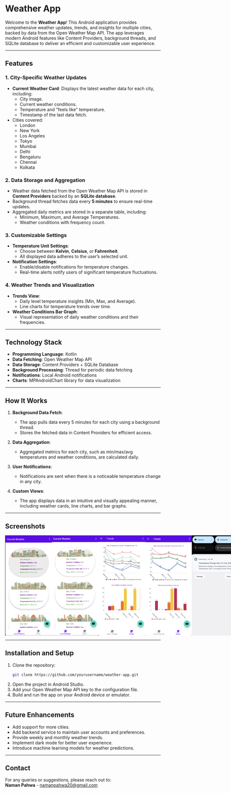 
# Weather App

Welcome to the **Weather App**! This Android application provides comprehensive weather updates, trends, and insights for multiple cities, backed by data from the Open Weather Map API. The app leverages modern Android features like Content Providers, background threads, and SQLite database to deliver an efficient and customizable user experience.

---

## Features

### 1. **City-Specific Weather Updates**
   - **Current Weather Card**: Displays the latest weather data for each city, including:
     - City image.
     - Current weather conditions.
     - Temperature and "feels like" temperature.
     - Timestamp of the last data fetch.
   - Cities covered:
     - London
     - New York
     - Los Angeles
     - Tokyo
     - Mumbai
     - Delhi
     - Bengaluru
     - Chennai
     - Kolkata

### 2. **Data Storage and Aggregation**
   - Weather data fetched from the Open Weather Map API is stored in **Content Providers** backed by an **SQLite database**.
   - Background thread fetches data every **5 minutes** to ensure real-time updates.
   - Aggregated daily metrics are stored in a separate table, including:
     - Minimum, Maximum, and Average Temperatures.
     - Weather conditions with frequency count.

### 3. **Customizable Settings**
   - **Temperature Unit Settings**:
     - Choose between **Kelvin**, **Celsius**, or **Fahrenheit**.
     - All displayed data adheres to the user’s selected unit.
   - **Notification Settings**:
     - Enable/disable notifications for temperature changes.
     - Real-time alerts notify users of significant temperature fluctuations.

### 4. **Weather Trends and Visualization**
   - **Trends View**:
     - Daily level temperature insights (Min, Max, and Average).
     - Line charts for temperature trends over time.
   - **Weather Conditions Bar Graph**:
     - Visual representation of daily weather conditions and their frequencies.

---

## Technology Stack

- **Programming Language**: Kotlin
- **Data Fetching**: Open Weather Map API
- **Data Storage**: Content Providers + SQLite Database
- **Background Processing**: Thread for periodic data fetching
- **Notifications**: Local Android notifications
- **Charts**: MPAndroidChart library for data visualization

---

## How It Works

1. **Background Data Fetch**:
   - The app pulls data every 5 minutes for each city using a background thread.
   - Stores the fetched data in Content Providers for efficient access.

2. **Data Aggregation**:
   - Aggregated metrics for each city, such as min/max/avg temperatures and weather conditions, are calculated daily.

3. **User Notifications**:
   - Notifications are sent when there is a noticeable temperature change in any city.

4. **Custom Views**:
   - The app displays data in an intuitive and visually appealing manner, including weather cards, line charts, and bar graphs.

---

## Screenshots

<div style="display: flex; justify-content: space-around;">

  <img src="app_screenshots/ViewAllCitiesCurrentWeather.png" alt="ViewAllCitiesCurrentWeather" style="width: 30%;">
  <img src="app_screenshots/ViewAllCitiesCurrentWeatherInFahrenheit.png" alt="ViewAllCitiesCurrentWeatherInFahrenheit" style="width: 30%;">
  <img src="app_screenshots/WeatherTrends.png" alt="WeatherTrends" style="width: 30%;">
  <img src="app_screenshots/WeatherTrendsWithUnitFahrenheit.png" alt="WeatherTrendsWithUnitFahrenheit" style="width: 30%;">
  <img src="app_screenshots/WeatherChangeNotification.png" alt="WeatherChangeNotification" style="width: 30%;">
  <img src="app_screenshots/WeatherSettings.png" alt="WeatherSettings" style="width: 30%;">
</div>

---

## Installation and Setup

1. Clone the repository:
   ```bash
   git clone https://github.com/yourusername/weather-app.git
   ```
2. Open the project in Android Studio.
3. Add your Open Weather Map API key to the configuration file.
4. Build and run the app on your Android device or emulator.

---

## Future Enhancements

- Add support for more cities.
- Add backend service to maintain user accounts and preferences.
- Provide weekly and monthly weather trends.
- Implement dark mode for better user experience.
- Introduce machine learning models for weather predictions.

---

## Contact

For any queries or suggestions, please reach out to:  
**Naman Pahwa** - [namanpahwa20@gmail.com](mailto:namanpahwa20@gmail.com)  
